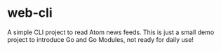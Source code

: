 # web-cli
A simple CLI project to read Atom news feeds. This is just a small demo project to introduce Go and Go Modules, not ready for daily use!
